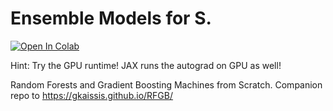 # Ensemble Models for S.

[![Open In Colab](https://colab.research.google.com/assets/colab-badge.svg)](https://colab.research.google.com/github/gkaissis/RFGB/blob/master/RFGB.ipynb)

Hint: Try the GPU runtime! JAX runs the autograd on GPU as well!

Random Forests and Gradient Boosting Machines from Scratch. Companion repo to https://gkaissis.github.io/RFGB/
